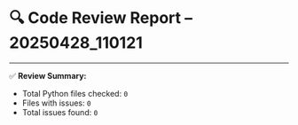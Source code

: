 # 🔍 Code Review Report – 20250428_110121

---

✅ **Review Summary:**
- Total Python files checked: `0`
- Files with issues: `0`
- Total issues found: `0`
